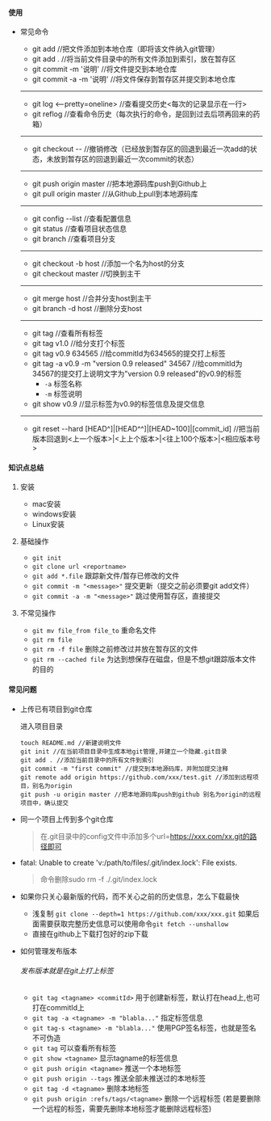 #### 使用
 - 常见命令
 
	- git add <file>             //把文件添加到本地仓库（即将该文件纳入git管理）
	- git add .                  //将当前文件目录中的所有文件添加到索引，放在暂存区
	- git commit -m '说明'        //将文件提交到本地仓库
	- git commit -a -m '说明'     //将文件保存到暂存区并提交到本地仓库
	
	--- 
	
	- git log <--pretty=oneline> //查看提交历史<每次的记录显示在一行>
	- git reflog                 //查看命令历史（每次执行的命令，是回到过去后项再回来的药箱）
	
    ---

    - git checkout -- <file>     //撤销修改（已经放到暂存区的回退到最近一次add的状态，未放到暂存区的回退到最近一次commit的状态）


	---
	
	- git push origin master     //把本地源码库push到Github上
	- git pull origin master     //从Github上pull到本地源码库
	
	---
	
	- git config --list          //查看配置信息
	- git status                 //查看项目状态信息
	- git branch                 //查看项目分支
	
	--- 
	
	- git checkout -b host       //添加一个名为host的分支
	- git checkout master        //切换到主干
	
	---
	
	- git merge host             //合并分支host到主干
	- git branch -d host         //删除分支host
	
	---
	
	- git tag                    //查看所有标签
	- git tag v1.0               //给分支打个标签
	- git tag v0.9 634565        //给commitId为634565的提交打上标签
	- git tag -a v0.9 -m "version 0.9 released" 34567  //给commitId为34567的提交打上说明文字为"version 0.9 released"的v0.9的标签
	    - `-a`  标签名称
	    - `-m`  标签说明
	- git show v0.9
	     //显示标签为v0.9的标签信息及提交信息

	---

	- git reset --hard [HEAD^]|[HEAD^^]|[HEAD~100]|[commit_id]  //把当前版本回退到<上一个版本>|<上上个版本>|<往上100个版本>|<相应版本号>

#### 知识点总结
1. 安装
	- mac安装 
	- windows安装
	- Linux安装
	 
2. 基础操作
	- `git init`
	- `git clone url <reportname>`
	- `git add *.file`               跟踪新文件/暂存已修改的文件
	- `git commit -m "<message>"`    提交更新（提交之前必须要git add文件）
	- `git commit -a -m "<message>"` 跳过使用暂存区，直接提交
	
3. 不常见操作
	- `git mv file_from file_to` 重命名文件
	- `git rm file`
	- `git rm -f file`		  删除之前修改过并放在暂存区的文件
	- `git rm --cached file` 为达到想保存在磁盘，但是不想git跟踪版本文件的目的

#### 常见问题
- 上传已有项目到git仓库

    进入项目目录

    ```
    touch README.md //新建说明文件
    git init //在当前项目目录中生成本地git管理,并建立一个隐藏.git目录
    git add . //添加当前目录中的所有文件到索引
    git commit -m "first commit" //提交到本地源码库，并附加提交注释
    git remote add origin https://github.com/xxx/test.git //添加到远程项目，别名为origin
    git push -u origin master //把本地源码库push到github 别名为origin的远程项目中，确认提交
    ```
- 同一个项目上传到多个git仓库

    > 在.git目录中的config文件中添加多个url=https://xxx.com/xx.git的路径即可
- fatal: Unable to create 'v:/path/to/files/.git/index.lock': File exists.
    > 命令删除sudo rm -f ./.git/index.lock
     
- 如果你只关心最新版的代码，而不关心之前的历史信息，怎么下载最快
    - 浅复制
         `git clone --depth=1 https://github.com/xxx/xxx.git`
         如果后面需要获取完整历史信息可以使用命令`git fetch --unshallow`
    - 直接在github上下载打包好的zip下载

- 如何管理发布版本

    ###### 发布版本就是在git上打上标签

    + `git tag <tagname> <commitId>`   用于创建新标签，默认打在head上,也可打在commitId上
    + `git tag -a <tagname> -m "blabla..."` 指定标签信息
    + `git tag-s <tagname> -m "blabla..."`  使用PGP签名标签，也就是签名不可伪造
    + `git tag`  可以查看所有标签
    + `git show <tagname>`   显示tagname的标签信息
    + `git push origin <tagname>` 推送一个本地标签
    + `git push origin --tags` 推送全部未推送过的本地标签
    + `git tag -d <tagname>` 删除本地标签
    + `git push origin :refs/tags/<tagname>` 删除一个远程标签  (若是要删除一个远程的标签，需要先删除本地标签才能删除远程标签)